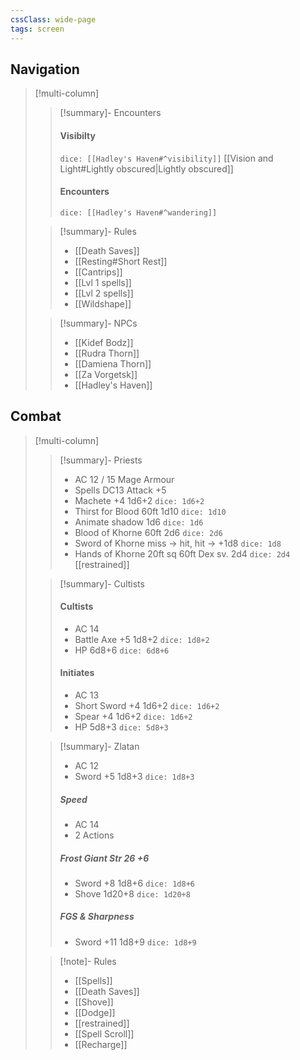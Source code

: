```yaml
---
cssClass: wide-page
tags: screen
---
```


## Navigation

>[!multi-column]
>
>>[!summary]- Encounters
>>#### Visibilty
>>`dice: [[Hadley's Haven#^visibility]]`
>>[[Vision and Light#Lightly obscured|Lightly obscured]]
>>
>>#### Encounters
>>`dice: [[Hadley's Haven#^wandering]]`
>
>>[!summary]- Rules
>>- [[Death Saves]]
>>- [[Resting#Short Rest]]
>>- [[Cantrips]]
>>- [[Lvl 1 spells]]
>>- [[Lvl 2 spells]]
>>- [[Wildshape]]
>
>>[!summary]- NPCs
>>- [[Kidef Bodz]]
>>- [[Rudra Thorn]]
>>- [[Damiena Thorn]]
>>- [[Za Vorgetsk]]
>>- [[Hadley's Haven]]
>

## Combat

>[!multi-column]
>
>>[!summary]- Priests
>>- AC 12 / 15 Mage Armour
>>- Spells DC13 Attack +5
>>- Machete +4 1d6+2 `dice: 1d6+2`
>>- Thirst for Blood 60ft 1d10 `dice: 1d10`
>>- Animate shadow 1d6 `dice: 1d6`
>>- Blood of Khorne 60ft 2d6 `dice: 2d6`
>>- Sword of Khorne miss -> hit, hit -> +1d8 `dice: 1d8`
>>- Hands of Khorne 20ft sq 60ft Dex sv. 2d4 `dice: 2d4` [[restrained]]
>
>>[!summary]- Cultists
>>#### Cultists
>>- AC 14
>>- Battle Axe +5 1d8+2 `dice: 1d8+2`
>>- HP 6d8+6 `dice: 6d8+6`
>>#### Initiates
>>- AC 13
>>- Short Sword +4 1d6+2 `dice: 1d6+2`
>>- Spear +4 1d6+2 `dice: 1d6+2`
>>- HP 5d8+3 `dice: 5d8+3`
>
>
>>[!summary]- Zlatan
>>- AC 12
>>- Sword +5 1d8+3 `dice: 1d8+3`
>>##### Speed
>>- AC 14
>>- 2 Actions
>>##### Frost Giant Str 26 +6
>>- Sword +8 1d8+6 `dice: 1d8+6`
>>- Shove 1d20+8 `dice: 1d20+8`
>>##### FGS & Sharpness
>>- Sword +11 1d8+9 `dice: 1d8+9`
>
>>[!note]- Rules
>>- [[Spells]]
>>- [[Death Saves]]
>>- [[Shove]]
>>- [[Dodge]]
>>- [[restrained]]
>>- [[Spell Scroll]]
>>- [[Recharge]]
>